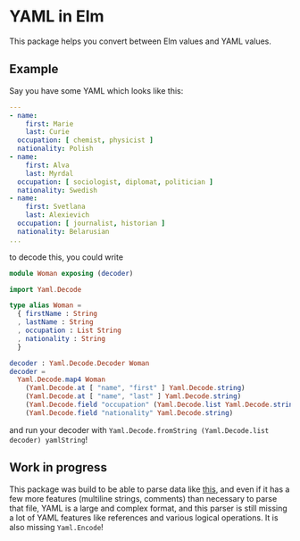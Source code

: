 # YAML in Elm

This package helps you convert between Elm values and YAML values.

## Example

Say you have some YAML which looks like this:

```yaml
---
- name:
    first: Marie
    last: Curie
  occupation: [ chemist, physicist ]
  nationality: Polish
- name:
    first: Alva
    last: Myrdal
  occupation: [ sociologist, diplomat, politician ]
  nationality: Swedish
- name:
    first: Svetlana
    last: Alexievich
  occupation: [ journalist, historian ]
  nationality: Belarusian
...  
```

to decode this, you could write

```elm
module Woman exposing (decoder)

import Yaml.Decode

type alias Woman =
  { firstName : String
  , lastName : String
  , occupation : List String
  , nationality : String
  }

decoder : Yaml.Decode.Decoder Woman
decoder =
  Yaml.Decode.map4 Woman
    (Yaml.Decode.at [ "name", "first" ] Yaml.Decode.string)
    (Yaml.Decode.at [ "name", "last" ] Yaml.Decode.string)
    (Yaml.Decode.field "occupation" (Yaml.Decode.list Yaml.Decode.string))
    (Yaml.Decode.field "nationality" Yaml.Decode.string)

```

and run your decoder with `Yaml.Decode.fromString (Yaml.Decode.list decoder) yamlString`!

## Work in progress

This package was build to be able to parse data like [this](https://github.com/unitedstates/congress-legislators/blob/master/legislators-current.yaml), and even if it has a few more features (multiline strings, comments) than necessary to parse that file, YAML is a large and complex format, and this parser is still missing a lot of YAML features like references and various logical operations. It is also missing `Yaml.Encode`!
